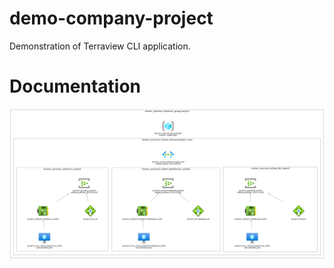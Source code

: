 # demo-company-project

Demonstration of Terraview CLI application.


# Documentation

![Cloud Architecture diagram](diagram_9507781955.png)